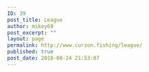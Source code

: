 ```yaml
---
ID: 39
post_title: League
author: mikey69
post_excerpt: ""
layout: page
permalink: http://www.curzon.fishing/league/
published: true
post_date: 2018-08-24 21:53:07
---
```

<!-- wp:image {"id":718} -->
<figure class="wp-block-image"><img src="http://www.curzon.fishing/wp-content/uploads/2019/11/image001-18.png" alt="" class="wp-image-718"/></figure>
<!-- /wp:image -->